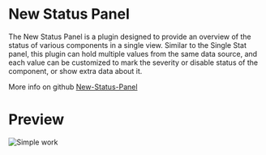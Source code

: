 # New Status Panel

The New Status Panel is a plugin designed to provide an overview of the status of various components in a single view. Similar to the Single Stat panel, this plugin can hold multiple values from the same data source, and each value can be customized to mark the severity or disable status of the component, or show extra data about it.

More info on github [New-Status-Panel](https://github.com/serrrios/New-Status-Panel)

# Preview
![Simple work](https://raw.githubusercontent.com/serrrios/New-Status-Panel/master/img/preview_transparent.png)